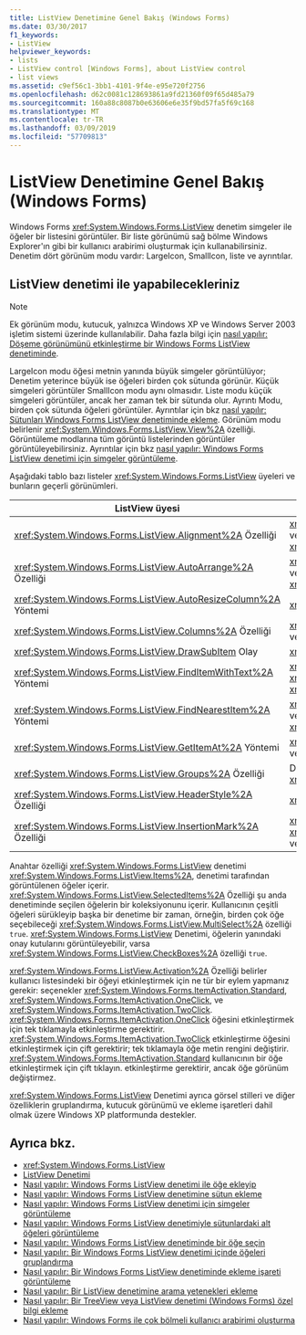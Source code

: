 ```yaml
---
title: ListView Denetimine Genel Bakış (Windows Forms)
ms.date: 03/30/2017
f1_keywords:
- ListView
helpviewer_keywords:
- lists
- ListView control [Windows Forms], about ListView control
- list views
ms.assetid: c9ef56c1-3bb1-4101-9f4e-e95e720f2756
ms.openlocfilehash: d62c0081c128693861a9fd21360f09f65d485a79
ms.sourcegitcommit: 160a88c8087b0e63606e6e35f9bd57fa5f69c168
ms.translationtype: MT
ms.contentlocale: tr-TR
ms.lasthandoff: 03/09/2019
ms.locfileid: "57709813"
---
```

# <a name="listview-control-overview-windows-forms"></a>ListView Denetimine Genel Bakış (Windows Forms)
Windows Forms <xref:System.Windows.Forms.ListView> denetim simgeler ile öğeler bir listesini görüntüler. Bir liste görünümü sağ bölme Windows Explorer'ın gibi bir kullanıcı arabirimi oluşturmak için kullanabilirsiniz. Denetim dört görünüm modu vardır: LargeIcon, SmallIcon, liste ve ayrıntılar.  
  
## <a name="what-you-can-do-with-the-listview-control"></a>ListView denetimi ile yapabilecekleriniz  
  
> [!NOTE]
>  Ek görünüm modu, kutucuk, yalnızca Windows XP ve Windows Server 2003 işletim sistemi üzerinde kullanılabilir. Daha fazla bilgi için [nasıl yapılır: Döşeme görünümünü etkinleştirme bir Windows Forms ListView denetiminde](how-to-enable-tile-view-in-a-windows-forms-listview-control.md).  
  
 LargeIcon modu öğesi metnin yanında büyük simgeler görüntülüyor; Denetim yeterince büyük ise öğeleri birden çok sütunda görünür. Küçük simgeleri görüntüler SmallIcon modu aynı olmasıdır. Liste modu küçük simgeleri görüntüler, ancak her zaman tek bir sütunda olur. Ayrıntı Modu, birden çok sütunda öğeleri görüntüler. Ayrıntılar için bkz [nasıl yapılır: Sütunları Windows Forms ListView denetiminde ekleme](how-to-add-columns-to-the-windows-forms-listview-control.md). Görünüm modu belirlenir <xref:System.Windows.Forms.ListView.View%2A> özelliği. Görüntüleme modlarına tüm görüntü listelerinden görüntüler görüntüleyebilirsiniz. Ayrıntılar için bkz [nasıl yapılır: Windows Forms ListView denetimi için simgeler görüntüleme](how-to-display-icons-for-the-windows-forms-listview-control.md).  
  
 Aşağıdaki tablo bazı listeler <xref:System.Windows.Forms.ListView> üyeleri ve bunların geçerli görünümleri.  
  
|ListView üyesi|Görüntüle|  
|---------------------|----------|  
|<xref:System.Windows.Forms.ListView.Alignment%2A> Özelliği|<xref:System.Windows.Forms.View.SmallIcon> veya <xref:System.Windows.Forms.View.LargeIcon>|  
|<xref:System.Windows.Forms.ListView.AutoArrange%2A> Özelliği|<xref:System.Windows.Forms.View.SmallIcon> veya <xref:System.Windows.Forms.View.LargeIcon>|  
|<xref:System.Windows.Forms.ListView.AutoResizeColumn%2A> Yöntemi|<xref:System.Windows.Forms.View.Details>|  
|<xref:System.Windows.Forms.ListView.Columns%2A> Özelliği|<xref:System.Windows.Forms.View.Details> veya <xref:System.Windows.Forms.View.Tile>|  
|<xref:System.Windows.Forms.ListView.DrawSubItem> Olay|<xref:System.Windows.Forms.View.Details>|  
|<xref:System.Windows.Forms.ListView.FindItemWithText%2A> Yöntemi|<xref:System.Windows.Forms.View.Details>, <xref:System.Windows.Forms.View.List>, veya <xref:System.Windows.Forms.View.Tile>|  
|<xref:System.Windows.Forms.ListView.FindNearestItem%2A> Yöntemi|<xref:System.Windows.Forms.View.SmallIcon> veya <xref:System.Windows.Forms.View.LargeIcon>|  
|<xref:System.Windows.Forms.ListView.GetItemAt%2A> Yöntemi|<xref:System.Windows.Forms.View.Details> veya <xref:System.Windows.Forms.View.Tile>|  
|<xref:System.Windows.Forms.ListView.Groups%2A> Özelliği|Dışındaki tüm görünümler <xref:System.Windows.Forms.View.List>|  
|<xref:System.Windows.Forms.ListView.HeaderStyle%2A> Özelliği|<xref:System.Windows.Forms.View.Details>.|  
|<xref:System.Windows.Forms.ListView.InsertionMark%2A> Özelliği|<xref:System.Windows.Forms.View.LargeIcon>, <xref:System.Windows.Forms.View.SmallIcon>, veya <xref:System.Windows.Forms.View.Tile>|  
  
 Anahtar özelliği <xref:System.Windows.Forms.ListView> denetimi <xref:System.Windows.Forms.ListView.Items%2A>, denetimi tarafından görüntülenen öğeler içerir. <xref:System.Windows.Forms.ListView.SelectedItems%2A> Özelliği şu anda denetiminde seçilen öğelerin bir koleksiyonunu içerir. Kullanıcının çeşitli öğeleri sürükleyip başka bir denetime bir zaman, örneğin, birden çok öğe seçebileceği <xref:System.Windows.Forms.ListView.MultiSelect%2A> özelliği `true`. <xref:System.Windows.Forms.ListView> Denetimi, öğelerin yanındaki onay kutularını görüntüleyebilir, varsa <xref:System.Windows.Forms.ListView.CheckBoxes%2A> özelliği `true`.  
  
 <xref:System.Windows.Forms.ListView.Activation%2A> Özelliği belirler kullanıcı listesindeki bir öğeyi etkinleştirmek için ne tür bir eylem yapmanız gerekir: seçenekler <xref:System.Windows.Forms.ItemActivation.Standard>, <xref:System.Windows.Forms.ItemActivation.OneClick>, ve <xref:System.Windows.Forms.ItemActivation.TwoClick>. <xref:System.Windows.Forms.ItemActivation.OneClick> öğesini etkinleştirmek için tek tıklamayla etkinleştirme gerektirir. <xref:System.Windows.Forms.ItemActivation.TwoClick> etkinleştirme öğesini etkinleştirmek için çift gerektirir; tek tıklamayla öğe metin rengini değiştirir. <xref:System.Windows.Forms.ItemActivation.Standard> kullanıcının bir öğe etkinleştirmek için çift tıklayın. etkinleştirme gerektirir, ancak öğe görünüm değiştirmez.  
  
 <xref:System.Windows.Forms.ListView> Denetimi ayrıca görsel stilleri ve diğer özelliklerin gruplandırma, kutucuk görünümü ve ekleme işaretleri dahil olmak üzere Windows XP platformunda destekler.  
  
## <a name="see-also"></a>Ayrıca bkz.
- <xref:System.Windows.Forms.ListView>
- [ListView Denetimi](listview-control-windows-forms.md)
- [Nasıl yapılır: Windows Forms ListView denetimi ile öğe ekleyip](how-to-add-and-remove-items-with-the-windows-forms-listview-control.md)
- [Nasıl yapılır: Windows Forms ListView denetimine sütun ekleme](how-to-add-columns-to-the-windows-forms-listview-control.md)
- [Nasıl yapılır: Windows Forms ListView denetimi için simgeler görüntüleme](how-to-display-icons-for-the-windows-forms-listview-control.md)
- [Nasıl yapılır: Windows Forms ListView denetimiyle sütunlardaki alt öğeleri görüntüleme](how-to-display-subitems-in-columns-with-the-windows-forms-listview-control.md)
- [Nasıl yapılır: Windows Forms ListView denetiminde bir öğe seçin](how-to-select-an-item-in-the-windows-forms-listview-control.md)
- [Nasıl yapılır: Bir Windows Forms ListView denetimi içinde öğeleri gruplandırma](how-to-group-items-in-a-windows-forms-listview-control.md)
- [Nasıl yapılır: Bir Windows Forms ListView denetiminde ekleme işareti görüntüleme](how-to-display-an-insertion-mark-in-a-windows-forms-listview-control.md)
- [Nasıl yapılır: Bir ListView denetimine arama yetenekleri ekleme](how-to-add-search-capabilities-to-a-listview-control.md)
- [Nasıl yapılır: Bir TreeView veya ListView denetimi (Windows Forms) özel bilgi ekleme](add-custom-information-to-a-treeview-or-listview-control-wf.md)
- [Nasıl yapılır: Windows Forms ile çok bölmeli kullanıcı arabirimi oluşturma](how-to-create-a-multipane-user-interface-with-windows-forms.md)
